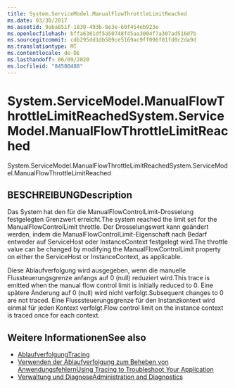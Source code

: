 ```yaml
---
title: System.ServiceModel.ManualFlowThrottleLimitReached
ms.date: 03/30/2017
ms.assetid: 9aba851f-1830-493b-8e3e-60f454eb923e
ms.openlocfilehash: bffa6361df5a50748f45aa3004f7a307ad516d7b
ms.sourcegitcommit: cdb295dd1db589ce5169ac9ff096f01fd0c2da9d
ms.translationtype: MT
ms.contentlocale: de-DE
ms.lasthandoff: 06/09/2020
ms.locfileid: "84580488"
---
```

# <a name="systemservicemodelmanualflowthrottlelimitreached"></a><span data-ttu-id="d6582-102">System.ServiceModel.ManualFlowThrottleLimitReached</span><span class="sxs-lookup"><span data-stu-id="d6582-102">System.ServiceModel.ManualFlowThrottleLimitReached</span></span>
<span data-ttu-id="d6582-103">System.ServiceModel.ManualFlowThrottleLimitReached</span><span class="sxs-lookup"><span data-stu-id="d6582-103">System.ServiceModel.ManualFlowThrottleLimitReached</span></span>  
  
## <a name="description"></a><span data-ttu-id="d6582-104">BESCHREIBUNG</span><span class="sxs-lookup"><span data-stu-id="d6582-104">Description</span></span>  
 <span data-ttu-id="d6582-105">Das System hat den für die ManualFlowControlLimit-Drosselung festgelegten Grenzwert erreicht.</span><span class="sxs-lookup"><span data-stu-id="d6582-105">The system reached the limit set for the ManualFlowControlLimit throttle.</span></span> <span data-ttu-id="d6582-106">Der Drosselungswert kann geändert werden, indem die ManualFlowControlLimit-Eigenschaft nach Bedarf entweder auf ServiceHost oder InstanceContext festgelegt wird.</span><span class="sxs-lookup"><span data-stu-id="d6582-106">The throttle value can be changed by modifying the ManualFlowControlLimit property on either the ServiceHost or InstanceContext, as applicable.</span></span>  
  
 <span data-ttu-id="d6582-107">Diese Ablaufverfolgung wird ausgegeben, wenn die manuelle Flussteuerungsgrenze anfangs auf 0 (null) reduziert wird.</span><span class="sxs-lookup"><span data-stu-id="d6582-107">This trace is emitted when the manual flow control limit is initially reduced to 0.</span></span> <span data-ttu-id="d6582-108">Eine spätere Änderung auf 0 (null) wird nicht verfolgt.</span><span class="sxs-lookup"><span data-stu-id="d6582-108">Subsequent changes to 0 are not traced.</span></span> <span data-ttu-id="d6582-109">Eine Flusssteuerungsgrenze für den Instanzkontext wird einmal für jeden Kontext verfolgt.</span><span class="sxs-lookup"><span data-stu-id="d6582-109">Flow control limit on the instance context is traced once for each context.</span></span>  
  
## <a name="see-also"></a><span data-ttu-id="d6582-110">Weitere Informationen</span><span class="sxs-lookup"><span data-stu-id="d6582-110">See also</span></span>

- [<span data-ttu-id="d6582-111">Ablaufverfolgung</span><span class="sxs-lookup"><span data-stu-id="d6582-111">Tracing</span></span>](index.md)
- [<span data-ttu-id="d6582-112">Verwenden der Ablaufverfolgung zum Beheben von Anwendungsfehlern</span><span class="sxs-lookup"><span data-stu-id="d6582-112">Using Tracing to Troubleshoot Your Application</span></span>](using-tracing-to-troubleshoot-your-application.md)
- [<span data-ttu-id="d6582-113">Verwaltung und Diagnose</span><span class="sxs-lookup"><span data-stu-id="d6582-113">Administration and Diagnostics</span></span>](../index.md)
